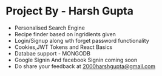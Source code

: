# Project By - Harsh Gupta
* Personalised Search Engine
* Recipe finder based on ingridients given
* Login/Signup along wth forget password functionality
* Cookies,JWT Tokens and React Basics
* Databae support - MONGODB
* Google Signin And facebook Signin coming soon
* Do share your feedback at 2000harshgupta@gmail.com
